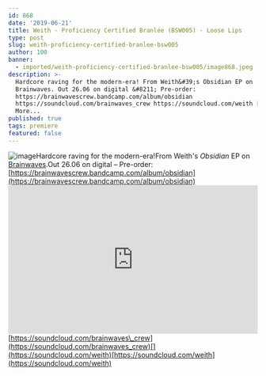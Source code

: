 ```yaml
---
id: 868
date: '2019-06-21'
title: Weith - Proficiency Certified Branlée (BSW005) - Loose Lips
type: post
slug: weith-proficiency-certified-branlee-bsw005
author: 100
banner:
  - imported/weith-proficiency-certified-branlee-bsw005/image868.jpeg
description: >-
  Hardcore raving for the modern-era! From Weith&#39;s Obsidian EP on
  Brainwaves. Out 26.06 on digital &#8211; Pre-order:
  https://brainwavescrew.bandcamp.com/album/obsidian
  https://soundcloud.com/brainwaves_crew https://soundcloud.com/weith [...]Read
  More...
published: true
tags: premiere
featured: false
---
```

![image](../imported/weith-proficiency-certified-branlee-bsw005/image868.jpeg)Hardcore raving for the modern-era!From Weith's _Obsidian_ EP on [Brainwaves](https://brainwavescrew.bandcamp.com).Out 26.06 on digital – Pre-order: [](https://brainwavescrew.bandcamp.com/album/obsidian)[https://brainwavescrew.bandcamp.com/album/obsidian](https://brainwavescrew.bandcamp.com/album/obsidian)<iframe width='100%' height='300' scrolling='no' frameborder='no' allow='autoplay' src='https://w.soundcloud.com/player/?url=https%3A//api.soundcloud.com/tracks/640893414&color=%23ff5500&auto_play=false&hide_related=false&show_comments=true&show_user=true&show_reposts=false&show_teaser=true'></iframe>[](https://soundcloud.com/brainwaves_crew)[https://soundcloud.com/brainwaves\_crew](https://soundcloud.com/brainwaves_crew)[](https://soundcloud.com/weith)[https://soundcloud.com/weith](https://soundcloud.com/weith)